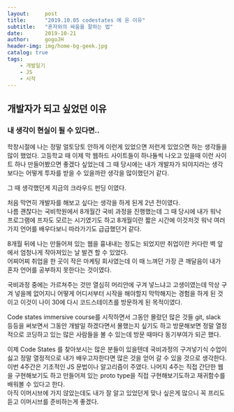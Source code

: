 ```yaml
---
layout:     post
title:      "2019.10.05 codestates 에 온 이유"
subtitle:   "혼자와의 싸움을 잘하는 법"
date:       2019-10-21
author:     gogoJH
header-img: img/home-bg-geek.jpg
catalog: true
tags:
    - 개발일기
    - JS
    - 시작
---
```

## 개발자가 되고 싶었던 이유

### 내 생각이 현실이 될 수 있다면..
학창시절에 나는 정말 얼토당토 안하게 이런게 있었으면 저런게 있었으면
하는 생각들을 많이 했었다.
고등학교 때 이제 막 웹하드 사이트들이 하나둘씩 나오고 있을때 이런 사이트
하나 만들어봤으면 좋겠다 싶었는데 그 때 당시에는 내가 개발자가 되야지라는
생각보다는 어떻게 투자를 받을 수 있을까란 생각을 많이했던거 같다.

그 때 생각했던게 지금의 크라우드 펀딩 이였다.
 


처음 막연히 개발자를 해보고 싶다는 생각을 하게 된게 2년 전이였다.  
나름 괜찮다는 국비학원에서 8개월간 국비 과정을 진행했는데 그 때 당시에 내가 워낙 프로그램에 프자도 모르는 시기였기도 하고 8개월이란 짧은 시간에 이것저것 워낙 여러가지 언어를 배우다보니 따라가기도 급급했던거 같다.  

8개월 뒤에 나는 만들어져 있는 웹을 흉내내는 정도는 되었지만 취업이란 커다란 벽 앞에서 엄청나게 작아져있는 날 발견 할 수 있었다.  
어찌어찌 취업을 한 곳이 작은 마케팅 회사였는데 이 때 느껴던 가장 큰 깨달음이 내가 혼자 언어를 공부하지 못한다는 것이였다.

국비과정 중에는 가르쳐주는 것만 열심히 머리안에 구겨 넣느냐고 고생이였는데 막상 구겨 넣을께 없어지니 어떻게 어디서부터 시작을 해야할지 막막해지는 경험을 하게 된 것이고 이것이 나이 30에 다시 코드스테이츠를 방문하게 된 목적이였다.

Code states immersive course를 시작하면서 그동안 몰랐던 많은 것들 git, slack 등등을 써보면서 그동안 개발일 하겠다면서 몰했는지 싶기도 하고 방문해보면 정말 열정적으로 코딩하고 있는 많은 사람들을 볼 수 있는데 방문 때마다 동기부여가 되곤 했다. 



이제 Code States 를 찾아보시는 많은 분들이 있을텐데 국비과정의 구겨넣기식 수업이 싫고 정말 열정적으로 내가 배우고자한다면 많은 것을 얻어 갈 수 있을 것으로 생각한다. 이번 4주간은 기초적인 JS 문법이나 알고리즘이 주였다. 나머지 4주는 직접 간단한 웹을 구현해보기도 하고 만들어져 있는 proto type을 직접 구현해보기도하고 재귀함수를 배워볼 수 있다고 한다.  
아직 이머시브에 가지 않았는데도 내가 잘 알고 있었던게 맞나 싶은게 많으니 꼭 프리도 듣고 이머시브를 준비하는게 좋겠다.
<!--stackedit_data:
eyJoaXN0b3J5IjpbMzk4NzExNTM3XX0=
-->